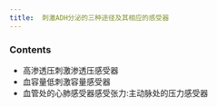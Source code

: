 ```yaml
---
title:  刺激ADH分泌的三种途径及其相应的感受器
--- 
```


### Contents
- 高渗透压刺激渗透压感受器
- 血容量低刺激容量感受器
- 血管处的心肺感受器感受张力:主动脉处的压力感受器
